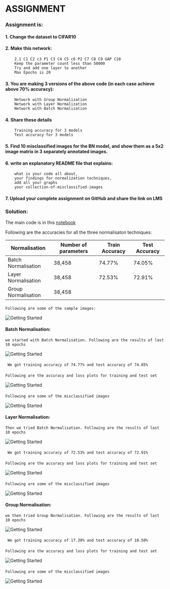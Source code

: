 # ASSIGNMENT

### Assignment is:
#### 1. Change the dataset to CIFAR10
#### 2. Make this network:
        2.1 C1 C2 c3 P1 C3 C4 C5 c6 P2 C7 C8 C9 GAP C10
        Keep the parameter count less than 50000
        Try and add one layer to another
        Max Epochs is 20
#### 3. You are making 3 versions of the above code (in each case achieve above 70% accuracy):
        Network with Group Normalization
        Network with Layer Normalization
        Network with Batch Normalization
#### 4. Share these details
        Training accuracy for 3 models
        Test accuracy for 3 models
#### 5. Find 10 misclassified images for the BN model, and show them as a 5x2 image matrix in 3 separately annotated images. 
        
#### 6. write an explanatory README file that explains:
        what is your code all about,
        your findings for normalization techniques,
        add all your graphs
        your collection-of-misclassified-images 
#### 7. Upload your complete assignment on GitHub and share the link on LMS



### Solution:
The main code is in this [notebook](https://github.com/Nishant7007/ERA_V1/blob/main/Session_8%20_Batch_Normalization_And_Regularization/main.ipynb)

Following are the accuracies for all the three normalisaton techniques:

| **Normalisation**     | **Number of parameters** | **Train Accuracy** | **Test Accuracy** | 
|-----------------------|--------------------------|--------------------|-------------------|
| Batch Normalisation   | 38,458                   | 74.77%             | 74.05%            |
| Layer Normalisation   | 38,458                   | 72.53%             | 72.91%              |
| Group Normalisation   | 38,458                   |                    |                   |
####
    Following are some of the sample images:
 ![Getting Started](sample_images.png)   
    
#### Batch Normalisation: 
    we started with Batch Normalisation. Following are the results of last 10 epochs
 ![Getting Started](BN_epochs.png)
####
     We got training accuracy of 74.77% and test accuracy of 74.05%
####
    Following are the accuracy and loss plots for training and test set
 ![Getting Started](performance_BN.png)
####
    Following are some of the misclassified images
 ![Getting Started](misclassified_images_BN.png)


#### Layer Normalisation: 
    Then we tried Batch Normalisation. Following are the results of last 10 epochs
 ![Getting Started](LN_epochs.png)
####
     We got training accuracy of 72.53% and test accuracy of 72.91%
####
    Following are the accuracy and loss plots for training and test set
 ![Getting Started](performance_LN.png)
####
    Following are some of the misclassified images
 ![Getting Started](misclassified_images_LN.png)


#### Group Normalisation: 
    we then tried Group Normalisation. Following are the results of last 10 epochs
 ![Getting Started](GN_epochs.png)
####
     We got training accuracy of 17.38% and test accuracy of 18.50%
####
    Following are the accuracy and loss plots for training and test set
 ![Getting Started](performance_GN.png)
####
    Following are some of the misclassified images
 ![Getting Started](misclassified_images_GN.png)  
    
    
 
